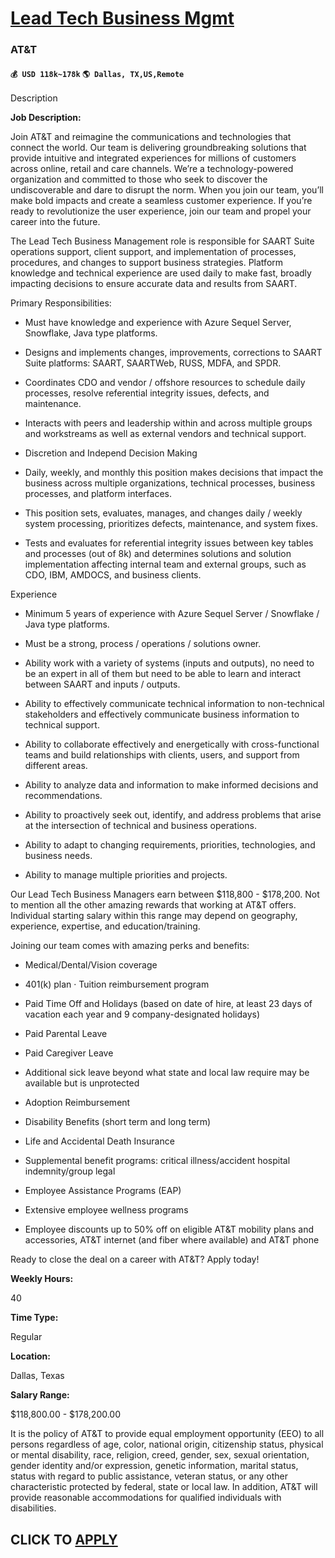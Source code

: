 # [Lead Tech Business Mgmt](https://www.remotewlb.com/apply/lead-tech-business-mgmt)  
### AT&T  
#### `💰 USD 118k~178k` `🌎 Dallas, TX,US,Remote`  

Description

**Job Description:**

Join AT&T and reimagine the communications and technologies that connect the world. Our team is delivering groundbreaking solutions that provide intuitive and integrated experiences for millions of customers across online, retail and care channels. We’re a technology-powered organization and committed to those who seek to discover the undiscoverable and dare to disrupt the norm. When you join our team, you’ll make bold impacts and create a seamless customer experience. If you’re ready to revolutionize the user experience, join our team and propel your career into the future.

The Lead Tech Business Management role is responsible for SAART Suite operations support, client support, and implementation of processes, procedures, and changes to support business strategies. Platform knowledge and technical experience are used daily to make fast, broadly impacting decisions to ensure accurate data and results from SAART.

Primary Responsibilities:

  * Must have knowledge and experience with Azure Sequel Server, Snowflake, Java type platforms.

  * Designs and implements changes, improvements, corrections to SAART Suite platforms: SAART, SAARTWeb, RUSS, MDFA, and SPDR.

  * Coordinates CDO and vendor / offshore resources to schedule daily processes, resolve referential integrity issues, defects, and maintenance.

  * Interacts with peers and leadership within and across multiple groups and workstreams as well as external vendors and technical support.

  * Discretion and Independ Decision Making

  * Daily, weekly, and monthly this position makes decisions that impact the business across multiple organizations, technical processes, business processes, and platform interfaces.

  * This position sets, evaluates, manages, and changes daily / weekly system processing, prioritizes defects, maintenance, and system fixes. 

  * Tests and evaluates for referential integrity issues between key tables and processes (out of 8k) and determines solutions and solution implementation affecting internal team and external groups, such as CDO, IBM, AMDOCS, and business clients.

Experience

  * Minimum 5 years of experience with Azure Sequel Server / Snowflake / Java type platforms.

  * Must be a strong, process / operations / solutions owner.

  * Ability work with a variety of systems (inputs and outputs), no need to be an expert in all of them but need to be able to learn and interact between SAART and inputs / outputs.

  * Ability to effectively communicate technical information to non-technical stakeholders and effectively communicate business information to technical support.

  * Ability to collaborate effectively and energetically with cross-functional teams and build relationships with clients, users, and support from different areas.

  * Ability to analyze data and information to make informed decisions and recommendations.

  * Ability to proactively seek out, identify, and address problems that arise at the intersection of technical and business operations.

  * Ability to adapt to changing requirements, priorities, technologies, and business needs.

  * Ability to manage multiple priorities and projects.

Our Lead Tech Business Managers earn between $118,800 - $178,200. Not to mention all the other amazing rewards that working at AT&T offers. Individual starting salary within this range may depend on geography, experience, expertise, and education/training.  
  
Joining our team comes with amazing perks and benefits:

  * Medical/Dental/Vision coverage

  * 401(k) plan · Tuition reimbursement program

  * Paid Time Off and Holidays (based on date of hire, at least 23 days of vacation each year and 9 company-designated holidays)

  * Paid Parental Leave

  * Paid Caregiver Leave

  * Additional sick leave beyond what state and local law require may be available but is unprotected

  * Adoption Reimbursement

  * Disability Benefits (short term and long term)

  * Life and Accidental Death Insurance

  * Supplemental benefit programs: critical illness/accident hospital indemnity/group legal

  * Employee Assistance Programs (EAP)

  * Extensive employee wellness programs

  * Employee discounts up to 50% off on eligible AT&T mobility plans and accessories, AT&T internet (and fiber where available) and AT&T phone

Ready to close the deal on a career with AT&T? Apply today!

 **Weekly Hours:**

40

 **Time Type:**

Regular

 **Location:**

Dallas, Texas

 **Salary Range:**

$118,800.00 - $178,200.00

It is the policy of AT&T to provide equal employment opportunity (EEO) to all persons regardless of age, color, national origin, citizenship status, physical or mental disability, race, religion, creed, gender, sex, sexual orientation, gender identity and/or expression, genetic information, marital status, status with regard to public assistance, veteran status, or any other characteristic protected by federal, state or local law. In addition, AT&T will provide reasonable accommodations for qualified individuals with disabilities.

  
## CLICK TO [APPLY](https://www.remotewlb.com/apply/lead-tech-business-mgmt)

